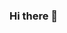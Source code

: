### Hi there 👋

<!--
**damoski2/damoski2** is a ✨ _special_ ✨ repository because its `README.md` (this file) appears on your GitHub profile.

Here are some ideas to get you started:

- 🔭 I’m currently working on Packachange and TimeLine Crypto Excahnge⏱
- 🌱 I’m currently learning Solidity🚀
- 👯 I’m looking to collaborate on Open Source Work With Fellow Developers
- 🤔 I’m looking for help with ...
- 💬 Ask me about Tech😜
